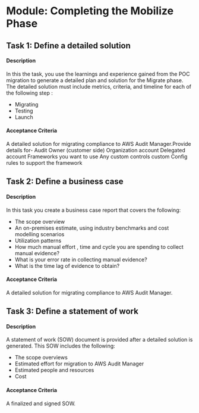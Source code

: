 
# Module: Completing the Mobilize Phase
## Task 1: Define a detailed solution
#### Description
In this the task, you use the learnings and experience gained from the POC migration to generate a detailed plan and solution for the Migrate phase. The detailed solution must include metrics, criteria, and timeline for each of the following step :
* Migrating
* Testing 
* Launch

#### Acceptance Criteria
A detailed solution for migrating compliance to AWS Audit Manager.Provide details for-
Audit Owner (customer side)
Organization account 
Delegated account
Frameworks you want to use 
Any custom controls 
custom Config rules to support the framework
## Task 2: Define a business case
#### Description
In this task you create a business case report that covers the following:
* The scope overview
* An on-premises estimate, using industry benchmarks and cost modelling scenarios
* Utilization patterns
* How much manual effort , time and cycle you are spending to collect manual evidence?
* What is your error rate in collecting manual evidence?
* What is the time lag of evidence to obtain?
#### Acceptance Criteria
A detailed solution for migrating compliance to AWS Audit Manager.
## Task 3: Define a statement of work
#### Description
A statement of work (SOW) document is provided after a detailed solution is generated. This SOW includes the following:
* The scope overviews
* Estimated effort for migration to AWS Audit Manager
* Estimated people and resources
* Cost
#### Acceptance Criteria
A finalized and signed SOW.